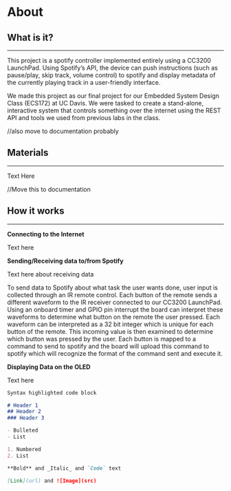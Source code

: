 # About

## What is it?
***
This project is a spotify controller implemented entirely using a CC3200 LaunchPad. Using Spotify’s API, the device can push instructions (such as pause/play, skip track, volume control) to spotify and display metadata of the currently playing track in a user-friendly interface.

We made this project as our final project for our Embedded System Design Class (ECS172) at UC Davis. We were tasked to create a stand-alone, interactive system that controls something over the internet using the REST API and tools we used from previous labs in the class.

//also move to documentation probably
## Materials
***

Text Here


//Move this to documentation
## How it works
***
**Connecting to the Internet**

Text here

**Sending/Receiving data to/from Spotify**

Text here about receiving data

To send data to Spotify about what task the user wants done, user input is collected through an IR remote control. Each button of the remote sends a different waveform to the IR receiver connected to our CC3200 LaunchPad. Using an onboard timer and GPIO pin interrupt the board can interpret these waveforms to determine what button on the remote the user pressed. Each waveform can be interpreted as a 32 bit integer which is unique for each button of the remote. This incoming value is then examined to determine which button was pressed by the user. Each button is mapped to a command to send to spotify and the board will upload this command to spotify which will recognize the format of the command sent and execute it.

**Displaying Data on the OLED**

Text here

```markdown
Syntax highlighted code block

# Header 1
## Header 2
### Header 3

- Bulleted
- List

1. Numbered
2. List

**Bold** and _Italic_ and `Code` text

[Link](url) and ![Image](src)
```
